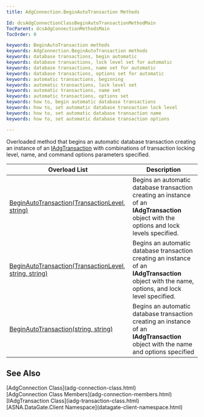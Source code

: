```yaml
---
title: AdgConnection.BeginAutoTransaction Methods

Id: dcsAdgConnectionClassBeginAutoTransactionMethodMain
TocParent: dcsAdgConnectionMethodsMain
TocOrder: 0

keywords: BeginAutoTransaction methods
keywords: AdgConnection.BeginAutoTransaction methods
keywords: database transactions, begin automatic
keywords: database transactions, lock level set for automatic
keywords: database transactions, name set for automatic
keywords: database transactions, options set for automatic
keywords: automatic transactions, beginning
keywords: automatic transactions, lock level set
keywords: automatic transactions, name set
keywords: automatic transactions, options set
keywords: how to, begin automatic database transactions
keywords: how to, set automatic database transaction lock level
keywords: how to, set automatic database transaction name
keywords: how to, set automatic database transaction options

---
```


Overloaded method that begins an automatic database transaction creating an instance of an [IAdgTransaction](iadg-transaction-class.html) with combinations of transaction locking level, name, and command options parameters specified.
<br />



| Overload List | Description |
| ---- | ---- |
| [BeginAutoTransaction(TransactionLevel, string)](adg-connection-class-begin-auto-transaction-method1.html) | Begins an automatic database transaction creating an instance of an **IAdgTransaction** object with the options and lock levels specified. |
| [BeginAutoTransaction(TransactionLevel, string, string)](adg-connection-class-begin-auto-transaction-method2.html) | Begins an automatic database transaction creating an instance of an **IAdgTransaction** object with the name, options, and lock level specified. |
| [BeginAutoTransaction(string, string)](adg-connection-class-begin-auto-transaction-method3.html) | Begins an automatic database transaction creating an instance of an **IAdgTransaction** object with the name and options specified |



## See Also

<dl />
      [AdgConnection Class](adg-connection-class.html)
      <br />
      [AdgConnection Class Members](adg-connection-members.html)
      <br />
      [IAdgTransaction Class](iadg-transaction-class.html)
      <br />
      [ASNA.DataGate.Client Namespace](datagate-client-namespace.html)


